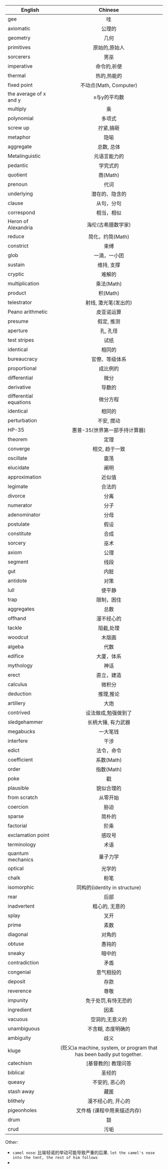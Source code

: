 | English                |                 Chinese                  |
| ---------------------- | :--------------------------------------: |
| gee                    |                    哇                     |
| axiomatic              |                   公理的                    |
| geometry               |                    几何                    |
| primitives             |                 原始的,原始人                  |
| sorcerers              |                    男巫                    |
| imperative             |                  命令的,祈使                  |
| thermal                |                  热的,热能的                  |
| fixed point            |           不动点(Math, Computer)            |
| the average of x and y |                 x与y的平均数                  |
| multiply               |                    乘                     |
| polynomial             |                   多项式                    |
| screw up               |                  拧紧,搞砸                   |
| metaphor               |                    隐喻                    |
| aggregate              |                  总数, 总体                  |
| Metalinguistic         |                  元语言能力的                  |
| pedantic               |                   学究式的                   |
| quotient               |                 商(Math)                  |
| prenoun                |                    代词                    |
| underlying             |                 潜在的、隐含的                  |
| clause                 |                  从句，分句                   |
| correspond             |                  相当，相似                   |
| Heron of Alexandria    |                海伦(古希腊数学家)                |
| reduce                 |               简化，约简(Math)                |
| constrict              |                    束缚                    |
| glob                   |                  一滴，一小团                  |
| sustain                |                  维持, 支撑                  |
| cryptic                |                   难解的                    |
| multiplication         |                 乘法(Math)                 |
| product                |                 积(Math)                  |
| telestrator            |               射线, 激光笔(发出的)               |
| Peano arithmetic       |                  皮亚诺运算                   |
| presume                |                  假定, 推测                  |
| aperture               |                  孔, 孔径                   |
| test stripes           |                    试纸                    |
| identical              |                   相同的                    |
| bureaucracy            |                 官僚、等级体系                  |
| proportional           |                   成比例的                   |
| differential           |                    微分                    |
| derivative             |                   导数的                    |
| differential equations |                   微分方程                   |
| identical              |                   相同的                    |
| perturbation           |                  不安, 搅动                  |
| HP-35                  |            惠普-35(世界第一部手持计算器)             |
| theorem                |                    定理                    |
| converge               |                 相交, 趋于一致                 |
| oscillate              |                    震荡                    |
| elucidate              |                    阐明                    |
| approximation          |                   近似值                    |
| legimate               |                   合法的                    |
| divorce                |                    分离                    |
| numerator              |                    分子                    |
| adenominator           |                    分母                    |
| postulate              |                    假设                    |
| constitute             |                    合成                    |
| sorcery                |                    巫术                    |
| axiom                  |                    公理                    |
| segment                |                    线段                    |
| gut                    |                    内脏                    |
| antidote               |                    对策                    |
| lull                   |                   使平静                    |
| trap                   |                  限制，困住                   |
| aggregates             |                    总数                    |
| offhand                |                  漫不经心的                   |
| tackle                 |                  阻截,处理                   |
| woodcut                |                   木版画                    |
| algeba                 |                    代数                    |
| edifice                |                  大厦，体系                   |
| mythology              |                    神话                    |
| erect                  |                  直立，建造                   |
| calculus               |                   微积分                    |
| deduction              |                  推理,推论                   |
| artillery              |                    大炮                    |
| contrived              |                设法做成,勉强做到了                |
| sledgehammer           |                长柄大锤, 有力武器                |
| megabucks              |                   一大笔钱                   |
| interfere              |                    干涉                    |
| edict                  |                  法令，命令                   |
| coefficient            |                 系数(Math)                 |
| order                  |                 指数(Math)                 |
| poke                   |                    戳                     |
| plausible              |                  貌似合理的                   |
| from scratch           |                   从零开始                   |
| coercion               |                    胁迫                    |
| sparse                 |                   简朴的                    |
| factorial              |                    阶乘                    |
| exclamation point      |                   感叹号                    |
| terminology            |                    术语                    |
| quantum mechanics      |                   量子力学                   |
| optical                |                   光学的                    |
| chalk                  |                    粉笔                    |
| isomorphic             |        同构的(identity in structure)        |
| rear                   |                    后部                    |
| inadvertent            |                 粗心的, 无意的                 |
| splay                  |                    叉开                    |
| prime                  |                    素数                    |
| diagonal               |                   对角的                    |
| obtuse                 |                   愚钝的                    |
| sneaky                 |                   暗中的                    |
| contradiction          |                    矛盾                    |
| congenial              |                  意气相投的                   |
| deposit                |                    存款                    |
| reverence              |                    尊敬                    |
| impunity               |                免于处罚,有恃无恐的                |
| ingredient             |                    因素                    |
| vacuous                |                 空洞的,无意义的                 |
| unambiguous            |                不含糊, 态度明确的                |
| ambiguity              |                    歧义                    |
| kluge                  | (贬义)a machine, system, or program that has been badly put together. |
| catechism              |               [基督教的] 教理问答                |
| biblical               |                   圣经的                    |
| queasy                 |                 不安的, 恶心的                 |
| stash away             |                    藏匿                    |
| blithely               |                漫不经心的, 开心的                |
| pigeonholes            |             文件格 (课程中用来描述内存)              |
| drum                   |               鼓              |
| crud                   |               污垢              |



Other:

- `camel nose`: 比喻轻诺的举动可能导致严重的后果. `let the camel's nose into the tent, the rest of him follows`
- ​

